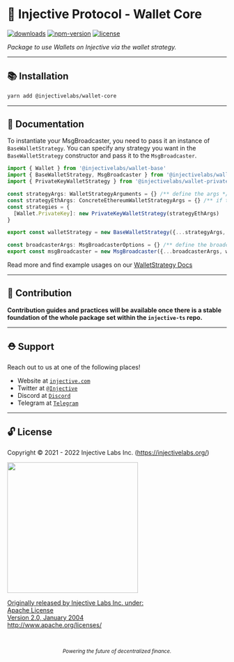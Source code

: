 # 🌟 Injective Protocol - Wallet Core

<!-- TODO -->

[![downloads](https://img.shields.io/npm/dm/@injectivelabs/wallet-core.svg)](https://www.npmjs.com/package/@injectivelabs/wallet-core)
[![npm-version](https://img.shields.io/npm/v/@injectivelabs/wallet-core.svg)](https://www.npmjs.com/package/@injectivelabs/wallet-core)
[![license](https://img.shields.io/npm/l/express.svg)]()

_Package to use Wallets on Injective via the wallet strategy._

---

## 📚 Installation

```bash
yarn add @injectivelabs/wallet-core
```

---

## 📖 Documentation

To instantiate your MsgBroadcaster, you need to pass it an instance of `BaseWalletStrategy`. You can specify any strategy you want in the `BaseWalletStrategy` constructor and pass it to the `MsgBroadcaster`.

```ts
import { Wallet } from '@injectivelabs/wallet-base'
import { BaseWalletStrategy, MsgBroadcaster } from '@injectivelabs/wallet-core'
import { PrivateKeyWalletStrategy } from '@injectivelabs/wallet-private-key'

const strategyArgs: WalletStrategyArguments = {} /** define the args */
const strategyEthArgs: ConcreteEthereumWalletStrategyArgs = {} /** if the wallet is an Ethereum wallet */
const strategies = {
  [Wallet.PrivateKey]: new PrivateKeyWalletStrategy(strategyEthArgs)
}

export const walletStrategy = new BaseWalletStrategy({...strategyArgs, strategies})

const broadcasterArgs: MsgBroadcasterOptions = {} /** define the broadcaster args */
export const msgBroadcaster = new MsgBroadcaster({...broadcasterArgs, walletStrategy})
```

Read more and find example usages on our [WalletStrategy Docs](https://docs.ts.injective.network/wallet/wallet-wallet-strategy)

---

## 📜 Contribution

**Contribution guides and practices will be available once there is a stable foundation of the whole package set within the `injective-ts` repo.**

---

## ⛑ Support

Reach out to us at one of the following places!

- Website at <a href="https://injective.com" target="_blank">`injective.com`</a>
- Twitter at <a href="https://twitter.com/Injective_" target="_blank">`@Injective`</a>
- Discord at <a href="https://discord.com/invite/NK4qdbv" target="_blank">`Discord`</a>
- Telegram at <a href="https://t.me/joininjective" target="_blank">`Telegram`</a>

---

## 🔓 License

Copyright © 2021 - 2022 Injective Labs Inc. (https://injectivelabs.org/)

<a href="https://iili.io/mNneZN.md.png"><img src="https://iili.io/mNneZN.md.png" style="width: 300px; max-width: 100%; height: auto" />

Originally released by Injective Labs Inc. under: <br />
Apache License <br />
Version 2.0, January 2004 <br />
http://www.apache.org/licenses/

<p>&nbsp;</p>
<div align="center">
  <sub><em>Powering the future of decentralized finance.</em></sub>
</div>
